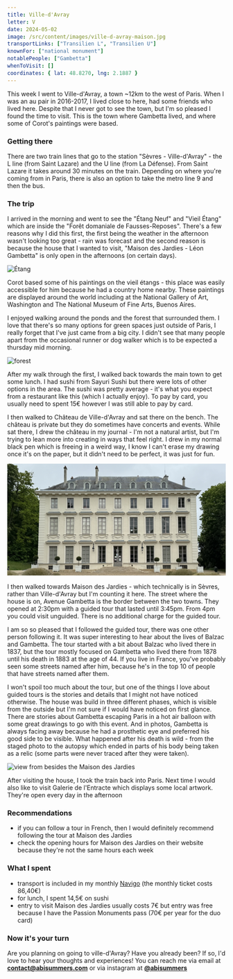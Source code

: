 ```yaml
---
title: Ville-d'Avray
letter: V
date: 2024-05-02
image: /src/content/images/ville-d-avray-maison.jpg
transportLinks: ["Transilien L", "Transilien U"]
knownFor: ["national monument"]
notablePeople: ["Gambetta"]
whenToVisit: []
coordinates: { lat: 48.8270, lng: 2.1887 }
---
```


This week I went to Ville-d'Avray, a town ~12km to the west of Paris. When I was an au pair in 2016-2017, I lived close to here, had some friends who lived here. Despite that I never got to see the town, but I'm so pleased I found the time to visit. This is the town where Gambetta lived, and where some of Corot's paintings were based.

### Getting there

There are two train lines that go to the station "Sèvres - Ville-d'Avray" - the L line (from Saint Lazare) and the U line (from La Défense). From Saint Lazare it takes around 30 minutes on the train. Depending on where you're coming from in Paris, there is also an option to take the metro line 9 and then the bus.

### The trip

I arrived in the morning and went to see the "Étang Neuf" and "Vieil Étang" which are inside the "Forêt domaniale de Fausses-Reposes". There's a few reasons why I did this first, the first being the weather in the afternoon wasn't looking too great - rain was forecast and the second reason is because the house that I wanted to visit, "Maison des Jardies - Léon Gambetta" is only open in the afternoons (on certain days).

![Étang](../images/ville-d-avray-etang.jpg)

Corot based some of his paintings on the vieil étangs - this place was easily accessible for him because he had a country home nearby. These paintings are displayed around the world including at the National Gallery of Art, Washington and The National Museum of Fine Arts, Buenos Aires.

I enjoyed walking around the ponds and the forest that surrounded them. I love that there's so many options for green spaces just outside of Paris, I really forget that I've just came from a big city. I didn't see that many people apart from the occasional runner or dog walker which is to be expected a thursday mid morning.

![forest](../images/ville-d-avray-foret.jpg)

After my walk through the first, I walked back towards the main town to get some lunch. I had sushi from Sayuri Sushi but there were lots of other options in the area. The sushi was pretty average - it's what you expect from a restaurant like this (which I actually enjoy). To pay by card, you usually need to spent 15€ however I was still able to pay by card.

I then walked to Château de Ville-d'Avray and sat there on the bench. The château is private but they do sometimes have concerts and events. While sat there, I drew the château in my journal - I'm not a natural artist, but I'm trying to lean more into creating in ways that feel right. I drew in my normal black pen which is freeing in a weird way, I know I can't erase my drawing once it's on the paper, but it didn't need to be perfect, it was just for fun.

![château](../images/ville-d-avray-chateau.jpg)

I then walked towards Maison des Jardies - which technically is in Sèvres, rather than Ville-d'Avray but I'm counting it here. The street where the house is on, Avenue Gambetta is the border between the two towns. They opened at 2:30pm with a guided tour that lasted until 3:45pm. From 4pm you could visit unguided. There is no additional charge for the guided tour.

I am so so pleased that I followed the guided tour, there was one other person following it. It was super interesting to hear about the lives of Balzac and Gambetta. The tour started with a bit about Balzac who lived there in 1837, but the tour mostly focused on Gambetta who lived there from 1878 until his death in 1883 at the age of 44. If you live in France, you've probably seen some streets named after him, because he's in the top 10 of people that have streets named after them.

I won't spoil too much about the tour, but one of the things I love about guided tours is the stories and details that I might not have noticed otherwise. The house was build in three different phases, which is visible from the outside but I'm not sure if I would have noticed on first glance. There are stories about Gambetta escaping Paris in a hot air balloon with some great drawings to go with this event. And in photos, Gambetta is always facing away because he had a prosthetic eye and preferred his good side to be visible. What happened after his death is wild - from the staged photo to the autopsy which ended in parts of his body being taken as a relic (some parts were never traced after they were taken).

![view from besides the Maison des Jardies](../images/ville-d-avray-maison.jpg)

After visiting the house, I took the train back into Paris. Next time I would also like to visit Galerie de l'Entracte which displays some local artwork. They're open every day in the afternoon

### Recommendations

- if you can follow a tour in French, then I would definitely recommend following the tour at Maison des Jardies
- check the opening hours for Maison des Jardies on their website because they're not the same hours each week

### What I spent

- transport is included in my monthly [Navigo](/articles/navigo/) (the monthly ticket costs 86,40€)
- for lunch, I spent 14,5€ on sushi
- entry to visit Maison des Jardies usually costs 7€ but entry was free because I have the Passion Monuments pass (70€ per year for the duo card)

### Now it's your turn

Are you planning on going to ville-d'Avray? Have you already been? If so, I'd love to hear your thoughts and experiences! You can reach me via email at **[contact@abisummers.com](mailto:contact@abisummers.com)** or via instagram at **[@abisummers](https://www.instagram.com/abisummers/)**
